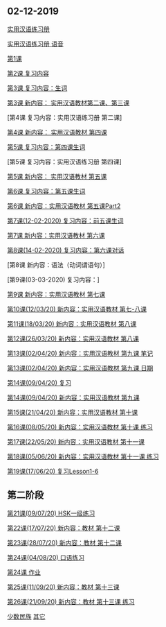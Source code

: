 ## 02-12-2019

[实用汉语练习册](https://dan3011.github.io/regular/Practical_Chinese_Workbook1.pdf)

[实用汉语练习册 语音](https://www.ximalaya.com/waiyu/24537229/)

[第1课](https://dan3011.github.io/regular/Lesson1_Alex.pdf)

[第2课 复习内容](https://dan3011.github.io/regular/Review1.pdf)

[第3课 复习内容：生词](https://dan3011.github.io/regular/Lesson2_newwords.pdf)

[第3课 新内容： 实用汉语教材第二课、第三课](https://dan3011.github.io/regular/hanyu.pdf)

[第4课 复习内容：实用汉语练习册 第二课]

[第4课 新内容： 实用汉语教材 第四课](https://dan3011.github.io/regular/hanyu_4and5.pdf)

[第5课 复习内容：第四课生词](https://dan3011.github.io/regular/Lesson4_newwords.pdf)

[第5课 复习内容：实用汉语练习册 第四课]

[第5课 新内容： 实用汉语教材 第五课](https://dan3011.github.io/regular/hanyu_4and5.pdf)

[第6课 复习内容：第五课生词](https://dan3011.github.io/regular/Lesson5_newwords.pdf)

[第6课 新内容：实用汉语教材 第五课Part2](https://dan3011.github.io/regular/hanyu_4and5.pdf)

[第7课(12-02-2020) 复习内容：前五课生词](https://dan3011.github.io/regular/Review_6Lessons.pdf)

[第7课 新内容：实用汉语教材 第六课](https://dan3011.github.io/regular/hanyu_6.pdf)

[第8课(14-02-2020) 复习内容：第六课对话](https://dan3011.github.io/regular/Lesson6_newwords.pdf)

[第8课 新内容：语法（动词谓语句）]

[第9课(03-03-2020) 复习内容：]

[第9课 新内容：实用汉语教材 第七课](https://dan3011.github.io/regular/Lesson7_Grammar.pdf)

[第10课(12/03/20) 新内容：实用汉语教材 第七-八课](https://dan3011.github.io/regular/Lesson120320.pdf)

[第11课(18/03/20) 新内容：实用汉语教材 第八课](https://dan3011.github.io/regular/Lesson180320.pdf)

[第12课(26/03/20) 新内容：实用汉语教材 第八课](https://dan3011.github.io/regular/Lesson12_260320.pdf)

[第13课(02/04/20) 新内容：实用汉语教材 第九课 笔记](https://dan3011.github.io/regular/Lesson13_020420.pdf)

[第13课(02/04/20) 新内容：实用汉语教材 第九课 日期](https://dan3011.github.io/regular/Lesson13_Date.pdf)

[第14课(09/04/20) 复习](https://dan3011.github.io/regular/Exercise_L8-9_Answer.pdf)

[第14课(09/04/20) 新内容：实用汉语教材 第九课](https://dan3011.github.io/regular/Lesson14_090420.pdf)

[第15课(21/04/20) 新内容：实用汉语教材 第十课](https://dan3011.github.io/regular/Lesson15_210420_withnotes.pdf) 

[第16课(08/05/20) 新内容：实用汉语教材 第十课 练习](https://dan3011.github.io/regular/Lesson16_080520_withnotes.pdf) 

[第17课(22/05/20) 新内容：实用汉语教材 第十一课](https://dan3011.github.io/regular/Lesson17&18_withnotes.pdf) 

[第18课(05/06/20) 新内容：实用汉语教材 第十一课 练习](https://dan3011.github.io/regular/Lesson17&18_withnotes.pdf) 

[第19课(17/06/20) 复习Lesson1-6](https://dan3011.github.io/regular/Lesson19_ReviewLesson1-6.pdf) 

## 第二阶段

[第21课(09/07/20) HSK一级练习](https://dan3011.github.io/regular/Lesson21_HSK1.pdf) 

[第22课(17/07/20) 新内容：教材 第十二课](https://dan3011.github.io/regular/Lesson22_170720_withnotes.pdf) 

[第23课(28/07/20) 新内容：教材 第十二课](https://dan3011.github.io/regular/Lesson23_280720_withnotes.pdf) 

[第24课(04/08/20) 口语练习](https://dan3011.github.io/regular/Lesson24_040820.pdf) 

[第24课 作业](https://dan3011.github.io/regular/Homework.pdf) 

[第25课(11/09/20) 新内容：教材 第十三课](https://dan3011.github.io/regular/Lesson25_110920.pdf) 

[第26课(21/09/20) 新内容：教材 第十三课 练习](https://dan3011.github.io/regular/Lesson26_210920.pdf) 



[少数民族](https://www.chinahighlights.com/travelguide/nationality/)
[其它](https://dan3011.github.io/adults)

